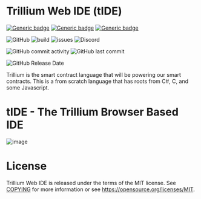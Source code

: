 # Trillium Web IDE (tIDE)

[![Generic badge](https://img.shields.io/badge/IDE-VS2022-blue.svg)](https://shields.io/)
[![Generic badge](https://img.shields.io/badge/C%23-10%2E0-blue.svg)](https://shields.io/)
[![Generic badge](https://img.shields.io/badge/%2ENet%20Core-6%2E0-blue.svg)](https://shields.io/)

![GitHub](https://img.shields.io/github/license/ReserveBlockIO/TrilliumWebIDE)
![build](https://img.shields.io/github/workflow/status/ReserveBlockIO/TrilliumWebIDE/.NET)
![issues](https://img.shields.io/github/issues/ReserveBlockIO/TrilliumWebIDE)
![Discord](https://img.shields.io/discord/917499597692211260?label=discord)

![GitHub commit activity](https://img.shields.io/github/commit-activity/m/ReserveBlockIO/TrilliumWebIDE)
![GitHub last commit](https://img.shields.io/github/last-commit/ReserveBlockIO/TrilliumWebIDE)

![GitHub Release Date](https://img.shields.io/github/release-date/ReserveBlockIO/TrilliumWebIDE)

Trillium is the smart contract language that will be powering our smart contracts. This is a from scratch language that has roots from C#, C, and some Javascript.

# tIDE - The Trillium Browser Based IDE

![image](https://user-images.githubusercontent.com/20599614/171252204-f45f1b8d-052d-4ef1-af53-142503383f88.png)

# License

Trillium Web IDE is released under the terms of the MIT license. See [COPYING](COPYING) for more
information or see https://opensource.org/licenses/MIT.
